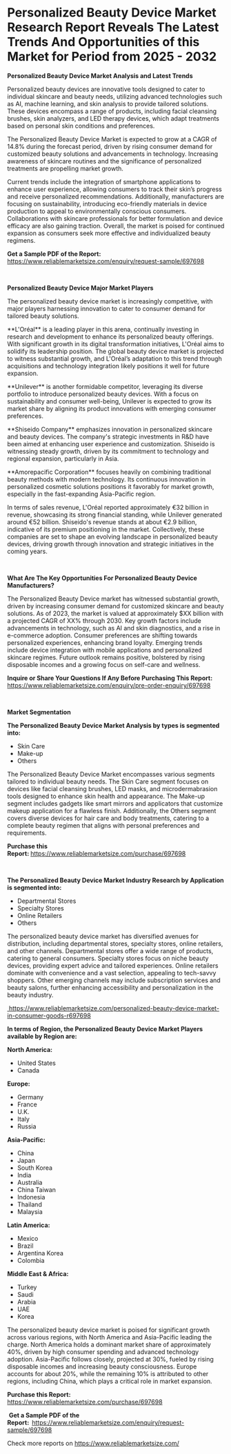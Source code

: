 <p><h1>Personalized Beauty Device Market Research Report Reveals The Latest Trends And Opportunities of this Market for Period from 2025 - 2032</h1></p><p><strong>Personalized Beauty Device Market Analysis and Latest Trends</strong></p>
<p><p>Personalized beauty devices are innovative tools designed to cater to individual skincare and beauty needs, utilizing advanced technologies such as AI, machine learning, and skin analysis to provide tailored solutions. These devices encompass a range of products, including facial cleansing brushes, skin analyzers, and LED therapy devices, which adapt treatments based on personal skin conditions and preferences.</p><p>The Personalized Beauty Device Market is expected to grow at a CAGR of 14.8% during the forecast period, driven by rising consumer demand for customized beauty solutions and advancements in technology. Increasing awareness of skincare routines and the significance of personalized treatments are propelling market growth. </p><p>Current trends include the integration of smartphone applications to enhance user experience, allowing consumers to track their skin’s progress and receive personalized recommendations. Additionally, manufacturers are focusing on sustainability, introducing eco-friendly materials in device production to appeal to environmentally conscious consumers. Collaborations with skincare professionals for better formulation and device efficacy are also gaining traction. Overall, the market is poised for continued expansion as consumers seek more effective and individualized beauty regimens.</p></p>
<p><strong>Get a Sample PDF of the Report:&nbsp;</strong> <a href="https://www.reliablemarketsize.com/enquiry/request-sample/697698?utm_campaign=3382&utm_medium=2&utm_source=Github&utm_content=ia&utm_term=23032025&utm_id=personalized-beauty-device">https://www.reliablemarketsize.com/enquiry/request-sample/697698</a></p>
<p>&nbsp;</p>
<p><strong>Personalized Beauty Device Major Market Players</strong></p>
<p><p>The personalized beauty device market is increasingly competitive, with major players harnessing innovation to cater to consumer demand for tailored beauty solutions. </p><p>**L'Oréal** is a leading player in this arena, continually investing in research and development to enhance its personalized beauty offerings. With significant growth in its digital transformation initiatives, L'Oréal aims to solidify its leadership position. The global beauty device market is projected to witness substantial growth, and L'Oréal’s adaptation to this trend through acquisitions and technology integration likely positions it well for future expansion.</p><p>**Unilever** is another formidable competitor, leveraging its diverse portfolio to introduce personalized beauty devices. With a focus on sustainability and consumer well-being, Unilever is expected to grow its market share by aligning its product innovations with emerging consumer preferences.</p><p>**Shiseido Company** emphasizes innovation in personalized skincare and beauty devices. The company's strategic investments in R&D have been aimed at enhancing user experience and customization. Shiseido is witnessing steady growth, driven by its commitment to technology and regional expansion, particularly in Asia.</p><p>**Amorepacific Corporation** focuses heavily on combining traditional beauty methods with modern technology. Its continuous innovation in personalized cosmetic solutions positions it favorably for market growth, especially in the fast-expanding Asia-Pacific region.</p><p>In terms of sales revenue, L'Oréal reported approximately €32 billion in revenue, showcasing its strong financial standing, while Unilever generated around €52 billion. Shiseido's revenue stands at about €2.9 billion, indicative of its premium positioning in the market. Collectively, these companies are set to shape an evolving landscape in personalized beauty devices, driving growth through innovation and strategic initiatives in the coming years.</p></p>
<p>&nbsp;</p>
<p><strong>What Are The Key Opportunities For Personalized Beauty Device Manufacturers?</strong></p>
<p><p>The Personalized Beauty Device market has witnessed substantial growth, driven by increasing consumer demand for customized skincare and beauty solutions. As of 2023, the market is valued at approximately $XX billion with a projected CAGR of XX% through 2030. Key growth factors include advancements in technology, such as AI and skin diagnostics, and a rise in e-commerce adoption. Consumer preferences are shifting towards personalized experiences, enhancing brand loyalty. Emerging trends include device integration with mobile applications and personalized skincare regimes. Future outlook remains positive, bolstered by rising disposable incomes and a growing focus on self-care and wellness.</p></p>
<p><strong>Inquire or Share Your Questions If Any Before Purchasing This Report:</strong> <a href="https://www.reliablemarketsize.com/enquiry/pre-order-enquiry/697698?utm_campaign=3382&utm_medium=2&utm_source=Github&utm_content=ia&utm_term=23032025&utm_id=personalized-beauty-device">https://www.reliablemarketsize.com/enquiry/pre-order-enquiry/697698</a></p>
<p>&nbsp;</p>
<p><strong>Market Segmentation</strong></p>
<p><strong>The Personalized Beauty Device Market Analysis by types is segmented into:</strong></p>
<p><ul><li>Skin Care</li><li>Make-up</li><li>Others</li></ul></p>
<p><p>The Personalized Beauty Device Market encompasses various segments tailored to individual beauty needs. The Skin Care segment focuses on devices like facial cleansing brushes, LED masks, and microdermabrasion tools designed to enhance skin health and appearance. The Make-up segment includes gadgets like smart mirrors and applicators that customize makeup application for a flawless finish. Additionally, the Others segment covers diverse devices for hair care and body treatments, catering to a complete beauty regimen that aligns with personal preferences and requirements.</p></p>
<p><strong>Purchase this Report:&nbsp;</strong><a href="https://www.reliablemarketsize.com/purchase/697698?utm_campaign=3382&utm_medium=2&utm_source=Github&utm_content=ia&utm_term=23032025&utm_id=personalized-beauty-device">https://www.reliablemarketsize.com/purchase/697698</a></p>
<p>&nbsp;</p>
<p><strong>The Personalized Beauty Device Market Industry Research by Application is segmented into:</strong></p>
<p><ul><li>Departmental Stores</li><li>Specialty Stores</li><li>Online Retailers</li><li>Others</li></ul></p>
<p><p>The personalized beauty device market has diversified avenues for distribution, including departmental stores, specialty stores, online retailers, and other channels. Departmental stores offer a wide range of products, catering to general consumers. Specialty stores focus on niche beauty devices, providing expert advice and tailored experiences. Online retailers dominate with convenience and a vast selection, appealing to tech-savvy shoppers. Other emerging channels may include subscription services and beauty salons, further enhancing accessibility and personalization in the beauty industry.</p></p>
<p><a href="https://www.reliablemarketsize.com/personalized-beauty-device-market-in-consumer-goods-r697698?utm_campaign=3382&utm_medium=2&utm_source=Github&utm_content=ia&utm_term=23032025&utm_id=personalized-beauty-device">&nbsp;https://www.reliablemarketsize.com/personalized-beauty-device-market-in-consumer-goods-r697698</a></p>
<p><strong>In terms of Region, the Personalized Beauty Device Market Players available by Region are:</strong></p>
<p>
    <p> <strong> North America: </strong>
        <ul>
            <li>United States</li>
            <li>Canada</li>
        </ul>
        </p> 
    <p> <strong> Europe: </strong>
        <ul>
            <li>Germany</li>
            <li>France</li>
            <li>U.K.</li>
            <li>Italy</li>
            <li>Russia</li>
        </ul>
        </p> 
    <p> <strong> Asia-Pacific: </strong>
        <ul>
            <li>China</li>
            <li>Japan</li>
            <li>South Korea</li>
            <li>India</li>
            <li>Australia</li>
            <li>China Taiwan</li>
            <li>Indonesia</li>
            <li>Thailand</li>
            <li>Malaysia</li>
        </ul>
        </p> 
    <p> <strong> Latin America: </strong>
        <ul>
            <li>Mexico</li>
            <li>Brazil</li>
            <li>Argentina Korea</li>
            <li>Colombia</li>
        </ul>
        </p> 
    <p> <strong> Middle East & Africa: </strong>
        <ul>
            <li>Turkey</li>
            <li>Saudi</li>
            <li>Arabia</li>
            <li>UAE</li>
            <li>Korea</li>
        </ul>
    </p>
    </p>
<p><p>The personalized beauty device market is poised for significant growth across various regions, with North America and Asia-Pacific leading the charge. North America holds a dominant market share of approximately 40%, driven by high consumer spending and advanced technology adoption. Asia-Pacific follows closely, projected at 30%, fueled by rising disposable incomes and increasing beauty consciousness. Europe accounts for about 20%, while the remaining 10% is attributed to other regions, including China, which plays a critical role in market expansion.</p></p>
<p><strong>Purchase this Report: </strong><a href="https://www.reliablemarketsize.com/purchase/697698?utm_campaign=3382&utm_medium=2&utm_source=Github&utm_content=ia&utm_term=23032025&utm_id=personalized-beauty-device">https://www.reliablemarketsize.com/purchase/697698</a></p>
<p>&nbsp;<strong>Get a Sample PDF of the Report:&nbsp;&nbsp;</strong><a href="https://www.reliablemarketsize.com/enquiry/request-sample/697698?utm_campaign=3382&utm_medium=2&utm_source=Github&utm_content=ia&utm_term=23032025&utm_id=personalized-beauty-device">https://www.reliablemarketsize.com/enquiry/request-sample/697698</a></p>
<p><strong></strong></p>
<p>Check more reports on <a href="https://www.reliablemarketsize.com/?utm_campaign=3382&utm_medium=2&utm_source=Github&utm_content=ia&utm_term=23032025&utm_id=personalized-beauty-device">https://www.reliablemarketsize.com/</a></p>
